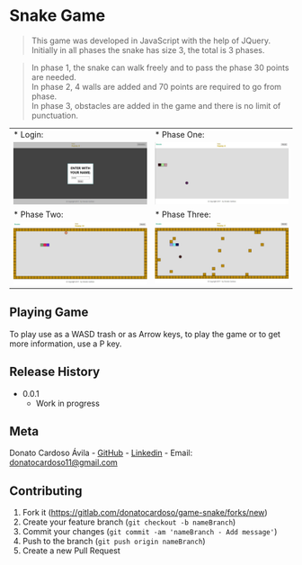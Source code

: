 # Snake Game

> This game was developed in JavaScript with the help of JQuery. Initially in all phases the snake has size 3, the total is 3 phases.

> In phase 1, the snake can walk freely and to pass the phase 30 points are needed.<br />
In phase 2, 4 walls are added and 70 points are required to go from phase.<br />
In phase 3, obstacles are added in the game and there is no limit of punctuation.<br />

<table>
    <tbody>
        <tr>
            <td>* Login:</td>
            <td>* Phase One:</td>
        </tr>
        <tr>
            <td><kbd><img src="img/login.jpg" width="300" /></kbd></td>
            <td><kbd><img src="img/phaseOne.jpg" width="300" /></kbd></td>
        </tr>
        <tr>
            <td>* Phase Two:</td>
            <td>* Phase Three:</td>
        </tr>
        <tr>
            <td><kbd><img src="img/phaseTwo.jpg" width="300" /></kbd></td>
            <td><kbd><img src="img/phaseThree.jpg" width="300" /></kbd></td>
        </tr>
    <tbody>
</table>


## Playing Game

To play use as a WASD trash or as Arrow keys, to play the game or to get more information, use a P key.


## Release History

* 0.0.1
    * Work in progress

## Meta

Donato Cardoso Ávila - [GitHub](https://github.com/donatocardoso/snake-game) - [Linkedin](www.linkedin.com/in/donato-cardoso) - Email: donatocardoso11@gmail.com

## Contributing

1. Fork it (<https://gitlab.com/donatocardoso/game-snake/forks/new>)
2. Create your feature branch (`git checkout -b nameBranch`)
3. Commit your changes (`git commit -am 'nameBranch - Add message'`)
4. Push to the branch (`git push origin nameBranch`)
5. Create a new Pull Request
